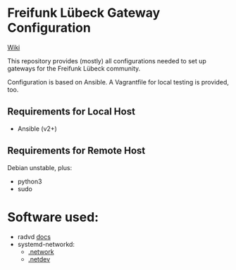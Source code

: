 Freifunk Lübeck Gateway Configuration
=====================================

[Wiki](https://wiki.luebeck.freifunk.net/docs/infrastruktur/gateways/)

This repository provides (mostly) all configurations needed to set up gateways for the Freifunk Lübeck community.

Configuration is based on Ansible. A Vagrantfile for local testing is provided, too.

## Requirements for Local Host

* Ansible (v2+)


## Requirements for Remote Host

Debian unstable, plus:

- python3
- sudo


# Software used:

- radvd [docs](https://linux.die.net/man/5/radvd.conf)
- systemd-networkd:
  - [.network](https://www.freedesktop.org/software/systemd/man/systemd.network.html#)
  - [.netdev](https://www.freedesktop.org/software/systemd/man/systemd.netdev.html)
